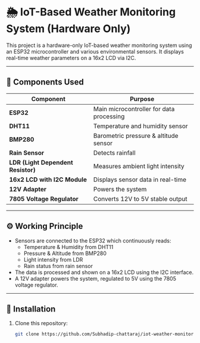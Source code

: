 # 🌦️ IoT-Based Weather Monitoring System (Hardware Only)

This project is a hardware-only IoT-based weather monitoring system using an ESP32 microcontroller and various environmental sensors. It displays real-time weather parameters on a 16x2 LCD via I2C.

---

## 🔧 Components Used

| Component                       | Purpose                                  |
|--------------------------------|------------------------------------------|
| **ESP32**                      | Main microcontroller for data processing |
| **DHT11**                      | Temperature and humidity sensor          |
| **BMP280**                     | Barometric pressure & altitude sensor    |
| **Rain Sensor**                | Detects rainfall                         |
| **LDR (Light Dependent Resistor)** | Measures ambient light intensity   |
| **16x2 LCD with I2C Module**   | Displays sensor data in real-time        |
| **12V Adapter**                | Powers the system                        |
| **7805 Voltage Regulator**     | Converts 12V to 5V stable output         |

---

## ⚙️ Working Principle

- Sensors are connected to the ESP32 which continuously reads:
  - Temperature & Humidity from DHT11
  - Pressure & Altitude from BMP280
  - Light intensity from LDR
  - Rain status from rain sensor
- The data is processed and shown on a 16x2 LCD using the I2C interface.
- A 12V adapter powers the system, regulated to 5V using the 7805 voltage regulator.

---

## 🧪 Installation

1. Clone this repository:
   ```bash
   git clone https://github.com/Subhadip-chattaraj/iot-weather-monitoring-hardware.git

